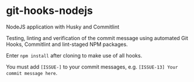 # git-hooks-nodejs
NodeJS application with Husky and Commitlint

Testing, linting and verification of the commit message using automated Git Hooks, Commitlint and lint-staged NPM packages.

Enter `npm install` after cloning to make use of all hooks.

You must add `[ISSUE-]` to your commit messages, e.g. `[ISSUE-13] Your commit message here`.
